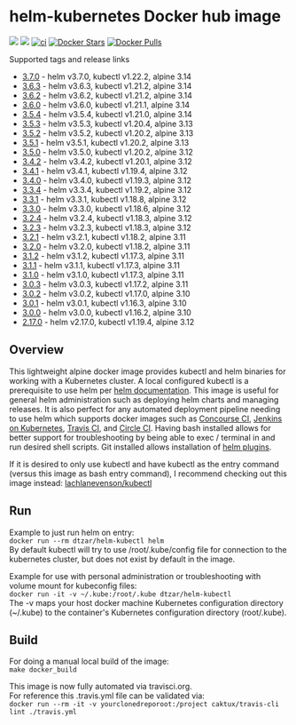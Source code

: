 # helm-kubernetes Docker hub image

[![](https://images.microbadger.com/badges/image/dtzar/helm-kubectl.svg)](https://microbadger.com/images/dtzar/helm-kubectl "Get your own image badge on microbadger.com")
[![](https://images.microbadger.com/badges/version/dtzar/helm-kubectl.svg)](https://microbadger.com/images/dtzar/helm-kubectl "Get your own version badge on microbadger.com")
[![ci](https://github.com/dtzar/helm-kubectl/actions/workflows/image-build-push.yaml/badge.svg)](https://github.com/dtzar/helm-kubectl/actions/workflows/image-build-push.yaml)
[![Docker Stars](https://img.shields.io/docker/stars/dtzar/helm-kubectl.svg?style=flat)](https://hub.docker.com/r/dtzar/helm-kubectl/)
[![Docker Pulls](https://img.shields.io/docker/pulls/dtzar/helm-kubectl.svg)]()

Supported tags and release links

* [3.7.0](https://github.com/dtzar/helm-kubectl/releases/tag/3.7.0) - helm v3.7.0, kubectl v1.22.2, alpine 3.14
* [3.6.3](https://github.com/dtzar/helm-kubectl/releases/tag/3.6.3) - helm v3.6.3, kubectl v1.21.2, alpine 3.14
* [3.6.2](https://github.com/dtzar/helm-kubectl/releases/tag/3.6.2) - helm v3.6.2, kubectl v1.21.2, alpine 3.14
* [3.6.0](https://github.com/dtzar/helm-kubectl/releases/tag/3.6.0) - helm v3.6.0, kubectl v1.21.1, alpine 3.14
* [3.5.4](https://github.com/dtzar/helm-kubectl/releases/tag/3.5.4) - helm v3.5.4, kubectl v1.21.0, alpine 3.14
* [3.5.3](https://github.com/dtzar/helm-kubectl/releases/tag/3.5.3) - helm v3.5.3, kubectl v1.20.4, alpine 3.13
* [3.5.2](https://github.com/dtzar/helm-kubectl/releases/tag/3.5.2) - helm v3.5.2, kubectl v1.20.2, alpine 3.13
* [3.5.1](https://github.com/dtzar/helm-kubectl/releases/tag/3.5.1) - helm v3.5.1, kubectl v1.20.2, alpine 3.13
* [3.5.0](https://github.com/dtzar/helm-kubectl/releases/tag/3.5.0) - helm v3.5.0, kubectl v1.20.2, alpine 3.12
* [3.4.2](https://github.com/dtzar/helm-kubectl/releases/tag/3.4.2) - helm v3.4.2, kubectl v1.20.1, alpine 3.12
* [3.4.1](https://github.com/dtzar/helm-kubectl/releases/tag/3.4.1) - helm v3.4.1, kubectl v1.19.4, alpine 3.12
* [3.4.0](https://github.com/dtzar/helm-kubectl/releases/tag/3.4.0) - helm v3.4.0, kubectl v1.19.3, alpine 3.12
* [3.3.4](https://github.com/dtzar/helm-kubectl/releases/tag/3.3.4) - helm v3.3.4, kubectl v1.19.2, alpine 3.12
* [3.3.1](https://github.com/dtzar/helm-kubectl/releases/tag/3.3.1) - helm v3.3.1, kubectl v1.18.8, alpine 3.12
* [3.3.0](https://github.com/dtzar/helm-kubectl/releases/tag/3.3.0) - helm v3.3.0, kubectl v1.18.6, alpine 3.12
* [3.2.4](https://github.com/dtzar/helm-kubectl/releases/tag/3.2.4) - helm v3.2.4, kubectl v1.18.3, alpine 3.12
* [3.2.3](https://github.com/dtzar/helm-kubectl/releases/tag/3.2.3) - helm v3.2.3, kubectl v1.18.3, alpine 3.12
* [3.2.1](https://github.com/dtzar/helm-kubectl/releases/tag/3.2.1) - helm v3.2.1, kubectl v1.18.2, alpine 3.11
* [3.2.0](https://github.com/dtzar/helm-kubectl/releases/tag/3.2.0) - helm v3.2.0, kubectl v1.18.2, alpine 3.11
* [3.1.2](https://github.com/dtzar/helm-kubectl/releases/tag/3.1.2) - helm v3.1.2, kubectl v1.17.3, alpine 3.11
* [3.1.1](https://github.com/dtzar/helm-kubectl/releases/tag/3.1.1) - helm v3.1.1, kubectl v1.17.3, alpine 3.11
* [3.1.0](https://github.com/dtzar/helm-kubectl/releases/tag/3.1.0) - helm v3.1.0, kubectl v1.17.3, alpine 3.11
* [3.0.3](https://github.com/dtzar/helm-kubectl/releases/tag/3.0.3) - helm v3.0.3, kubectl v1.17.2, alpine 3.11
* [3.0.2](https://github.com/dtzar/helm-kubectl/releases/tag/3.0.2) - helm v3.0.2, kubectl v1.17.0, alpine 3.10
* [3.0.1](https://github.com/dtzar/helm-kubectl/releases/tag/3.0.1) - helm v3.0.1, kubectl v1.16.3, alpine 3.10
* [3.0.0](https://github.com/dtzar/helm-kubectl/releases/tag/3.0.0) - helm v3.0.0, kubectl v1.16.2, alpine 3.10
* [2.17.0](https://github.com/dtzar/helm-kubectl/releases/tag/2.17.0) - helm v2.17.0, kubectl v1.19.4, alpine 3.12

## Overview

This lightweight alpine docker image provides kubectl and helm binaries for working with a Kubernetes cluster.  A local configured kubectl is a prerequisite to use helm per [helm documentation](https://github.com/kubernetes/helm/blob/master/docs/quickstart.md).  This image is useful for general helm administration such as deploying helm charts and managing releases. It is also perfect for any automated deployment pipeline needing to use helm which supports docker images such as [Concourse CI](https://concourse.ci), [Jenkins on Kubernetes](https://kubeapps.com/charts/stable/jenkins), [Travis CI](https://docs.travis-ci.com/user/docker/), and [Circle CI](https://circleci.com/integrations/docker/).  Having bash installed allows for better support for troubleshooting by being able to exec / terminal in and run desired shell scripts.  Git installed allows installation of [helm plugins](https://github.com/kubernetes/helm/blob/master/docs/plugins.md).

If it is desired to only use kubectl and have kubectl as the entry command (versus this image as bash entry command), I recommend checking out this image instead:
[lachlanevenson/kubectl](https://hub.docker.com/r/lachlanevenson/k8s-kubectl/)

## Run

Example to just run helm on entry:  
`docker run --rm dtzar/helm-kubectl helm`  
By default kubectl will try to use /root/.kube/config file for connection to the kubernetes cluster, but does not exist by default in the image.

Example for use with personal administration or troubleshooting with volume mount for kubeconfig files:  
`docker run -it -v ~/.kube:/root/.kube dtzar/helm-kubectl`  
The -v maps your host docker machine Kubernetes configuration directory (~/.kube) to the container's Kubernetes configuration directory (root/.kube).

## Build

For doing a manual local build of the image:  
`make docker_build`

This image is now fully automated via travisci.org.  
For reference this .travis.yml file can be validated via:  
`docker run --rm -it -v yourclonedreporoot:/project caktux/travis-cli lint ./travis.yml`
